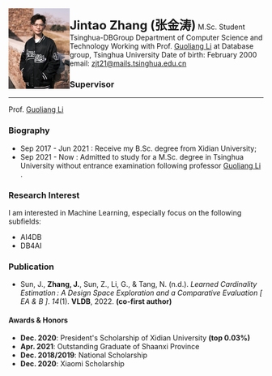 <img src="https://raw.githubusercontent.com/jt-zhang/picgozjt/master/裁剪半身照2.jpg" alt="Test Image" style="width:24%;display:inline" align="left"> 

 <font size=5>**Jintao Zhang (张金涛)**</font>
 M.Sc. Student
 Tsinghua-DBGroup
 Department of Computer Science and Technology
 Working with Prof. [Guoliang Li](http://dbgroup.cs.tsinghua.edu.cn/ligl/index.html) at Database group, Tsinghua University
 Date of birth: February 2000
 email: zjt21@mails.tsinghua.edu.cn







### Supervisor

---

Prof. [Guoliang Li](http://dbgroup.cs.tsinghua.edu.cn/ligl/index.html)

### Biography

- Sep 2017 - Jun 2021 : Receive my B.Sc. degree from Xidian University;
- Sep 2021 - Now : Admitted to study for a M.Sc. degree in Tsinghua University without entrance examination following professor [Guoliang Li](http://dbgroup.cs.tsinghua.edu.cn/ligl/index.html) .

### Research Interest

I am interested in Machine Learning, especially focus on the following subfields:

- AI4DB
- DB4AI

### Publication

- Sun, J., **Zhang, J.**, Sun, Z., Li, G., & Tang, N. (n.d.). *Learned Cardinality Estimation : A Design Space Exploration and a Comparative Evaluation [ EA & B ]*. *14*(1). **VLDB**, 2022. **(co-first author)**

#### Awards & Honors

- **Dec. 2020**:  President's Scholarship of Xidian University **(top 0.03%)**
- **Apr. 2021**: Outstanding Graduate of Shaanxi Province
- **Dec. 2018/2019**: National Scholarship
- **Dec. 2020**: Xiaomi Scholarship
